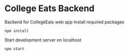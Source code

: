# College Eats Backend
Backend for CollegeEats web app
Install required packages
```
npm install
```
Start development server on localhost
```
npm start
```